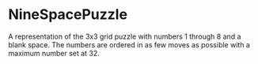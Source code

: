 # NineSpacePuzzle
A representation of the 3x3 grid puzzle with numbers 1 through 8 and a blank space. The numbers are ordered in as few moves as possible with a maximum number set at 32.
